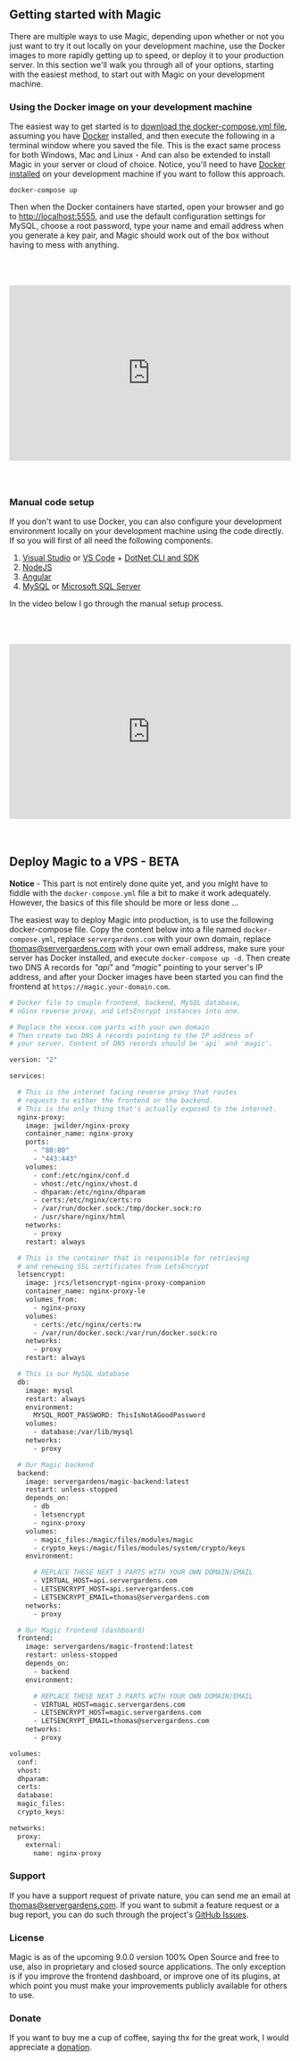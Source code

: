 
## Getting started with Magic

There are multiple ways to use Magic, depending upon whether or not you just want to try it out locally
on your development machine, use the Docker images to more rapidly getting up to speed, or deploy it
to your production server. In this section we'll walk you through all of your options, starting with
the easiest method, to start out with Magic on your development machine.

### Using the Docker image on your development machine

The easiest way to get started is to [download the docker-compose.yml file](https://github.com/polterguy/magic/releases/download/v8.9.3/docker-compose.yml), assuming you have [Docker](https://www.docker.com/products/docker-desktop) installed, and then execute the following in a terminal window where you saved the file.
This is the exact same process for both Windows, Mac and Linux - And can also be extended
to install Magic in your server or cloud of choice. Notice, you'll need to have
[Docker installed](https://www.docker.com/products/docker-desktop) on your development machine if you want to
follow this approach.

```
docker-compose up
```

Then when the Docker containers have started, open your browser and go to [http://localhost:5555](http://localhost:5555),
and use the default configuration settings for MySQL, choose a root password, type your name and email address when
you generate a key pair, and Magic should work out of the box without having to mess with anything.

<div style="position:relative; padding-bottom:56.25%; padding-top:30px; height:0; overflow:hidden;margin-top:4rem;margin-bottom:4rem;">
<iframe width="560" height="315" style="position:absolute; top:0; left:0; width:100%; height:100%;" src="https://www.youtube.com/embed/2gos7BvNFkI" frameborder="0" allow="accelerometer; autoplay; encrypted-media; gyroscope; picture-in-picture" allowfullscreen></iframe>
</div>

### Manual code setup

If you don't want to use Docker, you can also configure your development environment locally on your
development machine using the code directly. If so you will first of all need the following components.

1. [Visual Studio](https://visualstudio.microsoft.com/downloads/) or [VS Code](https://code.visualstudio.com/download) + [DotNet CLI and SDK](https://dotnet.microsoft.com/download)
2. [NodeJS](https://nodejs.org/en/download/)
3. [Angular](https://angular.io/cli)
4. [MySQL](https://dev.mysql.com/downloads/mysql/) or [Microsoft SQL Server](https://www.microsoft.com/en-us/sql-server/sql-server-downloads)

In the video below I go through the manual setup process.

<div style="position:relative; padding-bottom:56.25%; padding-top:30px; height:0; overflow:hidden;margin-top:4rem;margin-bottom:4rem;">
<iframe width="560" height="315" style="position:absolute; top:0; left:0; width:100%; height:100%;" src="https://www.youtube.com/embed/CULMDMDPwws" frameborder="0" allow="accelerometer; autoplay; encrypted-media; gyroscope; picture-in-picture" allowfullscreen></iframe>
</div>

## Deploy Magic to a VPS - BETA

**Notice** - This part is not entirely done quite yet, and you might have to fiddle with the `docker-compose.yml`
file a bit to make it work adequately. However, the basics of this file should be more or less done ...

The easiest way to deploy Magic into production, is to use the following docker-compose file.
Copy the content below into a file named `docker-compose.yml`, replace `servergardens.com` with your own
domain, replace thomas@servergardens.com with your own email address, make sure your server has Docker installed,
and execute `docker-compose up -d`. Then create two DNS A records for _"api"_ and _"magic"_ pointing
to your server's IP address, and after your Docker images have been started you can find the frontend
at `https://magic.your-domain.com`.

```bash
# Docker file to couple frontend, backend, MySQL database,
# nGinx reverse proxy, and LetsEncrypt instances into one.

# Replace the xxxxx.com parts with your own domain
# Then create two DNS A records pointing to the IP address of
# your server. Content of DNS records should be 'api' and 'magic'.

version: "2"

services:

  # This is the internet facing reverse proxy that routes
  # requests to either the frontend or the backend.
  # This is the only thing that's actually exposed to the internet.
  nginx-proxy:
    image: jwilder/nginx-proxy
    container_name: nginx-proxy
    ports:
      - "80:80"
      - "443:443"
    volumes:
      - conf:/etc/nginx/conf.d
      - vhost:/etc/nginx/vhost.d
      - dhparam:/etc/nginx/dhparam
      - certs:/etc/nginx/certs:ro
      - /var/run/docker.sock:/tmp/docker.sock:ro
      - /usr/share/nginx/html
    networks:
      - proxy
    restart: always

  # This is the container that is responsible for retrieving
  # and renewing SSL certificates from LetsEncrypt
  letsencrypt:
    image: jrcs/letsencrypt-nginx-proxy-companion
    container_name: nginx-proxy-le
    volumes_from:
      - nginx-proxy
    volumes:
      - certs:/etc/nginx/certs:rw
      - /var/run/docker.sock:/var/run/docker.sock:ro
    networks:
      - proxy
    restart: always

  # This is our MySQL database
  db:
    image: mysql
    restart: always
    environment:
      MYSQL_ROOT_PASSWORD: ThisIsNotAGoodPassword
    volumes:
      - database:/var/lib/mysql
    networks:
      - proxy

  # Our Magic backend
  backend:
    image: servergardens/magic-backend:latest
    restart: unless-stopped
    depends_on:
      - db
      - letsencrypt
      - nginx-proxy
    volumes:
      - magic_files:/magic/files/modules/magic
      - crypto_keys:/magic/files/modules/system/crypto/keys
    environment:

      # REPLACE THESE NEXT 3 PARTS WITH YOUR OWN DOMAIN/EMAIL
      - VIRTUAL_HOST=api.servergardens.com
      - LETSENCRYPT_HOST=api.servergardens.com
      - LETSENCRYPT_EMAIL=thomas@servergardens.com
    networks:
      - proxy

  # Our Magic frontend (dashboard)
  frontend:
    image: servergardens/magic-frontend:latest
    restart: unless-stopped
    depends_on:
      - backend
    environment:

      # REPLACE THESE NEXT 3 PARTS WITH YOUR OWN DOMAIN/EMAIL
      - VIRTUAL_HOST=magic.servergardens.com
      - LETSENCRYPT_HOST=magic.servergardens.com
      - LETSENCRYPT_EMAIL=thomas@servergardens.com
    networks:
      - proxy

volumes:
  conf:
  vhost:
  dhparam:
  certs:
  database:
  magic_files:
  crypto_keys:

networks:
  proxy:
    external:
      name: nginx-proxy
```

### Support

If you have a support request of private nature, you can send me an
email at [thomas@servergardens.com](mailto:thomas@servergardens.com). If you want to submit a
feature request or a bug report, you can do such through the project's
[GitHub Issues](https://github.com/polterguy/magic/issues).

### License

Magic is as of the upcoming 9.0.0 version 100% Open Source and free to use, also in
proprietary and closed source applications. The only exception is if you improve the
frontend dashboard, or improve one of its plugins, at which point you must make your
improvements publicly available for others to use.

### Donate

If you want to buy me a cup of coffee, saying thx for the great work, I would appreciate
a [donation](https://servergardens.com/buy/).
